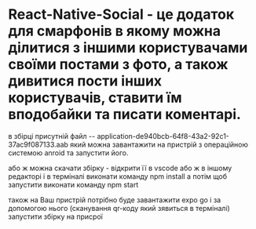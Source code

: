 # React-Native-Social - це додаток для смарфонів в якому можна ділитися з іншими користувачами своїми постами з фото, а також дивитися пости інших користувачів, ставити їм вподобайки та писати коментарі.

в збірці присутній файл -- application-de940bcb-64f8-43a2-92c1-37ac9f087133.aab який можна завантажити на пристрій з операційною системою anroid та запустити його.

або ж  можна скачати збірку - відкрити її в vscode або ж в іншому редакторі і в терміналі виконати команду npm install а потім щоб запустити виконати команду npm start 

також на Ваш пристрій потрібно буде завантажити expo go і за допомогою нього (сканування qr-коду який зявиться в терміналі) запустити збірку на присрої
